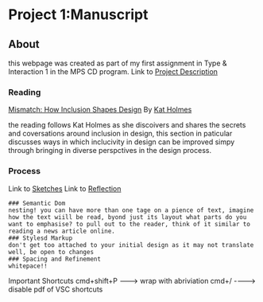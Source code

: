 # Project 1:Manuscript 
## About
this webpage was created as part of my first assignment in Type  & Interaction 1 in the MPS CD program. 
Link to [Project Description](https://typography-interaction-2526.github.io/project/1/)

### Reading 
[Mismatch: How Inclusion Shapes Design](https://www.amazon.com/Mismatch-Inclusion-Simplicity-Technology-Business/dp/0262038889/ref=as_li_ss_tl?crid=PT6KC6YHXYCH&keywords=mismatched+kat+holmes&qid=1558021593&s=gateway&sprefix=mismatched+ka,aps,128&sr=8-2-fkmrnull&linkCode=sl1&tag=jarrettfuller-20&linkId=943c432127228f8a462b9271aff2027d&language=en_US)
By [Kat Holmes](https://www.linkedin.com/in/katholmes/)

the reading follows Kat Holmes as she discoivers and shares the secrets and coversations around inclusion in design, this section in paticular discusses ways in which inclucivity in design can be improved simpy through bringing in diverse perspctives in the design process.
 
### Process
Link to [Sketches](https://www.figma.com/design/iSSaMcdVsYeC0IZU5nuRFF/Zarah?node-id=3-2&t=Uu1KrKu1WH3FMs7P-1)
Link to [Reflection](https://docs.google.com/document/d/1L-caxo4U45VAMO3p2Qu5mg2cH_z09breYsH33ESd57k/edit?usp=sharing)

    ### Semantic Dom
    nesting! you can have more than one tage on a pience of text, imagine how the text wiill be read, byond just its layout what parts do you want to emphasise? to pull out to the reader, think of it similar to reading a news article online.
    ### Stylesd Markup 
    don't get too attached to your initial design as it may not translate well, be open to changes 
    ### Spacing and Refinement
    whitepace!!

Important Shortcuts
cmd+shift+P ---> wrap with abriviation
cmd+/ ----> disable 
pdf of VSC shortcuts



